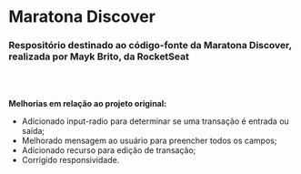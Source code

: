 # Maratona Discover

### Respositório destinado ao código-fonte da Maratona Discover, realizada por Mayk Brito, da RocketSeat

<br>
<br>

**Melhorias em relação ao projeto original:**
- Adicionado input-radio para determinar se uma transação é entrada ou saída;
- Melhorado mensagem ao usuário para preencher todos os campos;
- Adicionado recurso para edição de transação;
- Corrigido responsividade.
